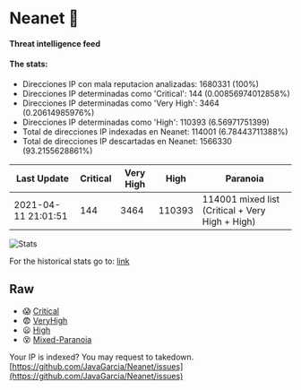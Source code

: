 # Neanet :hocho:
#### Threat intelligence feed
#### The stats:

- Direcciones IP con mala reputacion analizadas: 1680331 (100%)
- Direcciones IP determinadas como 'Critical':  144 (0.00856974012858%)
- Direcciones IP determinadas como 'Very High':  3464 (0.20614985976%)
- Direcciones IP determinadas como 'High':  110393 (6.56971751399)
- Total de direcciones IP indexadas en Neanet:  114001 (6.78443711388%)
- Total de direcciones IP descartadas en Neanet:  1566330 (93.2155628861%)

| Last Update | Critical | Very High | High | Paranoia |
| --- | --- | --- | --- | --- |
| 2021-04-11 21:01:51 | 144 | 3464 | 110393 | 114001 mixed list (Critical + Very High + High)|

![Stats](https://docs.google.com/spreadsheets/d/e/2PACX-1vSnaNMIXVabIpDJjufMlzH7poXnshF3mgd8Is1g9ytUEzVsP5my4Trn8f-xkoLLQ38xpL3HtmUexLo6/pubchart?oid=501124687&format=image)

For the historical stats go to: [link](/stats.csv)
## Raw
- :scream: [Critical](https://raw.githubusercontent.com/JavaGarcia/Neanet/master/blacklists/neanet_critical.txt)
- :fearful: [VeryHigh](https://raw.githubusercontent.com/JavaGarcia/Neanet/master/blacklists/neanet_veryHigh.txtt)
- :frowning: [High](https://raw.githubusercontent.com/JavaGarcia/Neanet/master/blacklists/neanet_high.txt)
- :dizzy_face: [Mixed-Paranoia](https://raw.githubusercontent.com/JavaGarcia/Neanet/master/blacklists/neanet_all.txt)


Your IP is indexed? You may request to takedown. [https://github.com/JavaGarcia/Neanet/issues](https://github.com/JavaGarcia/Neanet/issues)



















































































































































































































































































































































































































































































































































































































































































































































































































































































































































































































































































































































































































































































































































































































































































































































































































































































































































































































































































































































































































































































































































































































































































































































































































































































































































































































































































































































































































































































































































































































































































































































































































































































































































































































































































































































































































































































































































































































































































































































































































































































































































































































































































































































































































































































































































































































































































































































































































































































































































































































































































































































































































































































































































































































































































































































































































































































































































